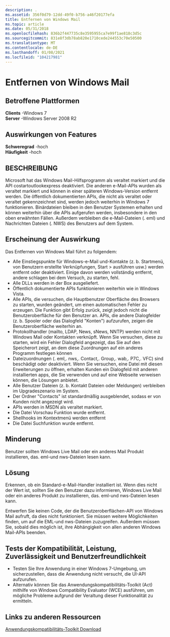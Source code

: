 ```yaml
---
description: .
ms.assetid: 356f0d79-12dd-49f0-b756-a46f20177efa
title: Entfernen von Windows Mail
ms.topic: article
ms.date: 05/31/2018
ms.openlocfilehash: 836b2f447735c8e3595955ca7e99f1ae818c3d5c
ms.sourcegitcommit: 831e8f3db78ab820e1710cede244553c70e50500
ms.translationtype: MT
ms.contentlocale: de-DE
ms.lasthandoff: 01/08/2021
ms.locfileid: "104217981"
---
```

# <a name="removal-of-windows-mail"></a>Entfernen von Windows Mail

## <a name="affected-platforms"></a>Betroffene Plattformen

**Clients** -Windows 7  
**Server** -Windows Server 2008 R2  









## <a name="feature-impact"></a>Auswirkungen von Features

**Schweregrad** -hoch  
**Häufigkeit** -hoch  









## <a name="description"></a>BESCHREIBUNG

Microsoft hat das Windows Mail-Hilfsprogramm als veraltet markiert und die API costartoutlookexpress deaktiviert. Die anderen e-Mail-APIs wurden als veraltet markiert und können in einer späteren Windows-Version entfernt werden. Die öffentlich dokumentierten APIs, die nicht als veraltet oder veraltet gekennzeichnet sind, werden jedoch weiterhin in Windows 7 funktionieren. Binärdateien bleiben in den Benutzer Systemen erhalten und können weiterhin über die APIs aufgerufen werden, insbesondere in den oben erwähnten Fällen. Außerdem verbleiben die e-Mail-Dateien (. eml) und Nachrichten Dateien (. NWS) des Benutzers auf dem System.

## <a name="manifestation-of-impact"></a>Erscheinung der Auswirkung

Das Entfernen von Windows Mail führt zu folgendem:

-   Alle Einstiegspunkte für Windows-e-Mail und-Kontakte (z. b. Startmenü, von Benutzern erstellte Verknüpfungen, Start > ausführen usw.) werden entfernt oder deaktiviert. Einige davon werden vollständig entfernt, andere schlagen bei dem Versuch, zu starten, fehl.
-   Alle DLLs werden in der Box ausgeliefert.
-   Öffentlich dokumentierte APIs funktionieren weiterhin wie in Windows Vista.
-   Alle APIs, die versuchen, die Hauptbenutzer Oberfläche des Browsers zu starten, wurden geändert, um einen automatischen Fehler zu erzeugen. Die Funktion gibt Erfolg zurück, zeigt jedoch nicht die Benutzeroberfläche für den Benutzer an. APIs, die andere Dialogfelder (z. b. Spooler oder das Dialogfeld "Konten") aufzurufen, zeigen die Benutzeroberfläche weiterhin an.
-   Protokollhandler (mailto, LDAP, News, sNews, NNTP) werden nicht mit Windows Mail oder Kontakten verknüpft. Wenn Sie versuchen, diese zu starten, wird ein Fehler Dialogfeld angezeigt, das Sie auf den Speicherort zeigt, an dem diese Zuordnungen auf ein anderes Programm festlegen können
-   Dateizuordnungen (. eml,. nws,. Contact,. Group,. wab,. P7C,. VFC) sind beschädigt oder deaktiviert. Wenn Sie versuchen, eine Datei mit diesen Erweiterungen zu öffnen, erhalten Kunden ein Dialogfeld mit anderen installierten apps, die Sie verwenden und auf eine Webseite verweisen können, die Lösungen anbietet.
-   Alle Benutzer Dateien (z. b. Kontakt Dateien oder Meldungen) verbleiben im Upgradeszenario im System.
-   Der Ordner "Contacts" ist standardmäßig ausgeblendet, sodass er von Kunden nicht angezeigt wird.
-   APIs werden in MSDN als veraltet markiert.
-   Die Datei Vorschau Funktion wurde entfernt.
-   Shellhooks im Kontextmenü werden entfernt
-   Die Datei Suchfunktion wurde entfernt.

## <a name="mitigation"></a>Minderung

Benutzer sollten Windows Live Mail oder ein anderes Mail Produkt installieren, das. eml-und nws-Dateien lesen kann.

## <a name="solution"></a>Lösung

Erkennen, ob ein Standard-e-Mail-Handler installiert ist. Wenn dies nicht der Wert ist, sollten Sie den Benutzer dazu informieren, Windows Live Mail oder ein anderes Produkt zu installieren, das. eml-und nws-Dateien lesen kann.

Entwerfen Sie keinen Code, der die Benutzeroberflächen-API von Windows Mail aufruft, da dies nicht funktioniert. Sie müssen weitere Möglichkeiten finden, um auf die EML-und nws-Dateien zuzugreifen. Außerdem müssen Sie, sobald dies möglich ist, ihre Abhängigkeit von allen anderen Windows Mail-APIs beenden.

## <a name="compatibility-performance-reliability-and-usability-testing"></a>Tests der Kompatibilität, Leistung, Zuverlässigkeit und Benutzerfreundlichkeit

-   Testen Sie Ihre Anwendung in einer Windows 7-Umgebung, um sicherzustellen, dass die Anwendung nicht versucht, die UI-API aufzurufen.
-   Alternativ können Sie das Anwendungskompatibilitäts-Toolkit (Act) mithilfe von Windows Compatibility Evaluator (WCE) ausführen, um mögliche Probleme aufgrund der Veraltung dieser Funktionalität zu ermitteln.

## <a name="links-to-other-resources"></a>Links zu anderen Ressourcen

<dl>

[Anwendungskompatibilitäts-Toolkit Download](/windows-hardware/get-started/adk-install)  
</dl>

 

 
